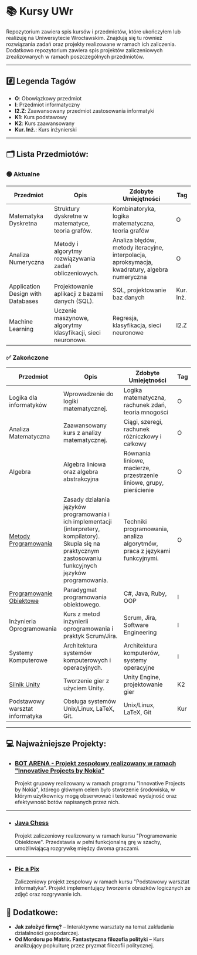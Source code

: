 # 📚 Kursy UWr

Repozytorium zawiera spis kursów i przedmiotów, które ukończyłem lub realizuję na Uniwersytecie Wrocławskim. Znajdują się tu również rozwiązania zadań oraz projekty realizowane w ramach ich zaliczenia. Dodatkowo repozytorium zawiera spis projektów zaliczeniowych zrealizowanych w ramach poszczególnych przedmiotów.

--- 
## #️⃣ **Legenda Tagów**

- **O**: Obowiązkowy przedmiot
- **I**: Przedmiot informatyczny
- **I2.Z**: Zaawansowany przedmiot zastosowania informatyki
- **K1**: Kurs podstawowy
- **K2**: Kurs zaawansowany
- **Kur. Inż.**: Kurs inżynierski

---

## 🗂️ **Lista Przedmiotów:**


### **🟢 Aktualne**

| **Przedmiot**                   | **Opis**                                                     | **Zdobyte Umiejętności**                                      | **Tag**   |
|----------------------------------|--------------------------------------------------------------|---------------------------------------------------------------|-----------|
| Matematyka Dyskretna             | Struktury dyskretne w matematyce, teoria grafów.              | Kombinatoryka, logika matematyczna, teoria grafów              | O         |
| Analiza Numeryczna               | Metody i algorytmy rozwiązywania zadań obliczeniowych.        | Analiza błędów, metody iteracyjne, interpolacja, aproksymacja, kwadratury, algebra numeryczna | O         |
| Application Design with Databases | Projektowanie aplikacji z bazami danych (SQL).                | SQL, projektowanie baz danych                                  | Kur. Inż.      |
| Machine Learning                | Uczenie maszynowe, algorytmy klasyfikacji, sieci neuronowe.   | Regresja, klasyfikacja, sieci neuronowe                        | I2.Z      |

 
### **✅ Zakończone**

| **Przedmiot**                   | **Opis**                                                     | **Zdobyte Umiejętności**                                      | **Tag**   |
|----------------------------------|--------------------------------------------------------------|---------------------------------------------------------------|-----------|
| Logika dla informatyków          | Wprowadzenie do logiki matematycznej.                         | Logika matematyczna, rachunek zdań, teoria mnogości            | O         |
| Analiza Matematyczna             | Zaawansowany kurs z analizy matematycznej.                    | Ciągi, szeregi, rachunek różniczkowy i całkowy                 | O         |
| Algebra                          | Algebra liniowa oraz algebra abstrakcyjna          | Równania liniowe, macierze, przestrzenie liniowe, grupy, pierścienie       | O         |
| [Metody Programowania](https://github.com/Flop3r/Kursy-UWr/tree/ce44b3ca7078bfce8e9573523cca69a26e92679e/Metody%20Programowania) | Zasady działania języków programowania i ich implementacji (interpretery, kompilatory). Skupia się na praktycznym zastosowaniu funkcyjnych języków programowania.             | Techniki programowania, analiza algorytmów, praca z językami funkcyjnymi.                             | O       |
| [Programowanie Obiektowe](https://github.com/Flop3r/Kursy-UWr/tree/ce44b3ca7078bfce8e9573523cca69a26e92679e/Programowanie%20Obiektowe) | Paradygmat programowania obiektowego.                         | C#, Java, Ruby, OOP                                            | I        |
| Inżynieria Oprogramowania        | Kurs z metod inżynierii oprogramowania i praktyk Scrum/Jira.  | Scrum, Jira, Software Engineering                              | I        |
| Systemy Komputerowe              | Architektura systemów komputerowych i operacyjnych.           | Architektura komputerów, systemy operacyjne                    | I       |
| [Silnik Unity](https://github.com/Flop3r/Kursy-UWr/tree/6937aa259fe50204e32383c34fbcea0247137f80/Unity) | Tworzenie gier z użyciem Unity.                               | Unity Engine, projektowanie gier                               | K2       |
| Podstawowy warsztat informatyka  | Obsługa systemów Unix/Linux, LaTeX, Git.                      | Unix/Linux, LaTeX, Git                                         | Kur        |

---


## 💻 **Najważniejsze Projekty**:

* ### [BOT ARENA - Projekt zespołowy realizowany w ramach "Innovative Projects by Nokia" ](https://github.com/Flop3r/bot-arena) 
    Projekt grupowy realizowany w ramach programu "Innovative Projects by Nokia", którego głównym celem było stworzenie środowiska, w którym użytkownicy mogą obserwować i testować wydajność oraz efektywność botów napisanych przez nich.
    

---

* ### [Java Chess](https://github.com/Flop3r/ChessGame-java)
    Projekt zaliczeniowy realizowany w ramach kursu "Programowanie Obiektowe". Przedstawia w pełni funkcjonalną grę w szachy, umożliwiającą rozgrywkę między dwoma graczami.
    

---

* ### [Pic a Pix](https://github.com/Flop3r/pic-a-pix)
    Zaliczeniowy projekt zespołowy w ramach kursu "Podstawowy warsztat informatyka". Projekt implementujący tworzenie obrazków logicznych ze zdjęć oraz rozgrywanie ich. 

## 📅 **Dodatkowe**:
- **Jak założyć firmę?** – Interaktywne warsztaty na temat zakładania działalności gospodarczej.
- **Od Mordoru po Matrix. Fantastyczna filozofia polityki** – Kurs analizujący popkulturę przez pryzmat filozofii politycznej.

